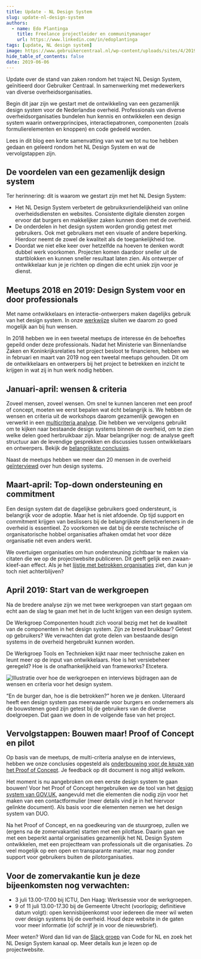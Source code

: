 ```yaml
---
title: Update - NL Design System
slug: update-nl-design-system
authors:
  - name: Edo Plantinga
    title: Freelance projectleider en communitymanager
    url: https://www.linkedin.com/in/edoplantinga
tags: [update, NL design system]
image: https://www.gebruikercentraal.nl/wp-content/uploads/sites/4/2019/01/rijkshuisstijl-knoppen-e1548707321947.png
hide_table_of_contents: false
date: 2019-06-06
---
```


Update over de stand van zaken rondom het traject NL Design System, geïnitieerd door Gebruiker Centraal. In samenwerking met medewerkers van diverse overheidsorganisaties.

<!-- truncate -->

Begin dit jaar zijn we gestart met de ontwikkeling van een gezamenlijk design system voor de Nederlandse overheid. Professionals van diverse overheidsorganisaties bundelen hun kennis en ontwikkelen een design system waarin ontwerpprincipes, interactiepatronen, componenten (zoals formulierelementen en knoppen) en code gedeeld worden.

Lees in dit blog een korte samenvatting van wat we tot nu toe hebben gedaan en geleerd rondom het NL Design System en wat de vervolgstappen zijn.

## De voordelen van een gezamenlijk design system

Ter herinnering: dit is waarom we gestart zijn met het NL Design System:

- Het NL Design System verbetert de gebruiksvriendelijkheid van online overheidsdiensten en websites. Consistente digitale diensten zorgen ervoor dat burgers en makkelijker zaken kunnen doen met de overheid.
- De onderdelen in het design system worden grondig getest met gebruikers. Ook met gebruikers met een visuele of andere beperking. Hierdoor neemt de zowel de kwaliteit als de toegankelijkheid toe.
- Doordat we niet elke keer over hetzelfde na hoeven te denken wordt dubbel werk voorkomen. Projecten komen daardoor sneller uit de startblokken en kunnen sneller resultaat laten zien. Als ontwerper of ontwikkelaar kun je je richten op dingen die echt uniek zijn voor je dienst.

## Meetups 2018 en 2019: Design System voor en door professionals

Met name ontwikkelaars en interactie-ontwerpers maken dagelijks gebruik van het design system. In onze [werkwijze](https://www.gebruikercentraal.nl/blog/van-start-een-gezamenlijk-design-system-voor-de-overheid/#hoe-we-gaan-werken) sluiten we daarom zo goed mogelijk aan bij hun wensen.

In 2018 hebben we in een tweetal meetups de interesse én de behoeftes gepeild onder deze professionals. Nadat het Ministerie van Binnenlandse Zaken en Koninkrijksrelaties het project besloot te financieren, hebben we in februari en maart van 2019 nog een tweetal meetups gehouden. Dit om de ontwikkelaars en ontwerpers bij het project te betrekken en inzicht te krijgen in wat zij in hun werk nodig hebben.

## Januari-april: wensen & criteria

Zoveel mensen, zoveel wensen. Om snel te kunnen lanceren met een proof of concept, moeten we eerst bepalen wat écht belangrijk is. We hebben de wensen en criteria uit de workshops daarom gezamenlijk gewogen en verwerkt in een [multicriteria analyse](https://docs.google.com/presentation/d/1QHWUh8zQH-3BA6EEdzO1nkIvGMuzYbSFbGnXG5eE_0w/edit#slide=id.g52957a68be_1_12). Die hebben we vervolgens gebruikt om te kijken naar bestaande design systems binnen de overheid, om te zien welke delen goed herbruikbaar zijn. Maar belangrijker nog: de analyse geeft structuur aan de levendige gesprekken en discussies tussen ontwikkelaars en ontwerpers.
Bekijk de [belangrijkste conclusies](https://docs.google.com/document/d/1i4msTX1rX7aRjeOMi2jLu3Cg8RldtlIXx4oLyGsFCsI/edit#heading=h.i2ykj4cvndw4).

Naast de meetups hebben we meer dan 20 mensen in de overheid [geïnterviewd](https://docs.google.com/document/d/1i4msTX1rX7aRjeOMi2jLu3Cg8RldtlIXx4oLyGsFCsI/edit#heading=h.vbw0pb3lkt7m) over hun design systems.

## Maart-april: Top-down ondersteuning en commitment

Een design system dat de dagelijkse gebruikers goed ondersteunt, is belangrijk voor de adoptie. Maar het is niet afdoende. Op tijd support en commitment krijgen van beslissers bij de belangrijkste dienstverleners in de overheid is essentieel. Zo voorkomen we dat bij de eerste technische of organisatorische hobbel organisaties afhaken omdat het voor déze organisatie nét even anders werkt.

We overtuigen organisaties om hun ondersteuning zichtbaar te maken via citaten die we op de projectwebsite publiceren. Dit geeft gelijk een zwaan-kleef-aan effect. Als je het [lijstje met betrokken organisaties](https://accept.designsystem.gebruikercentraal.nl/betrokken-partijen/) ziet, dan kun je toch niet achterblijven?

## April 2019: Start van de werkgroepen

Na de bredere analyse zijn we met twee werkgroepen van start gegaan om echt aan de slag te gaan met het in de lucht krijgen van een design system.

De Werkgroep Componenten houdt zich vooral bezig met het de kwaliteit van de componenten in het design system. Zijn ze breed bruikbaar? Getest op gebruikers? We verwachten dat grote delen van bestaande design systems in de overheid hergebruikt kunnen worden.

De Werkgroep Tools en Technieken kijkt naar meer technische zaken en leunt meer op de input van ontwikkelaars. Hoe is het versiebeheer geregeld? Hoe is de onafhankelijkheid van frameworks? Etcetera.

![Illustratie over hoe de werkgroepen en interviews bijdragen aan de wensen en criteria voor het design system. ](https://www.gebruikercentraal.nl/wp-content/uploads/sites/4/2019/06/Plaatje-werkgroepen.png)

“En de burger dan, hoe is die betrokken?” horen we je denken. Uiteraard heeft een design system pas meerwaarde voor burgers en ondernemers als de bouwstenen goed zijn getest bij de gebruikers van de diverse doelgroepen. Dat gaan we doen in de volgende fase van het project.

## Vervolgstappen: Bouwen maar! Proof of Concept en pilot

Op basis van de meetups, de multi-criteria analyse en de interviews, hebben we onze conclusies opgesteld als [onderbouwing voor de keuze van het Proof of Concept](https://docs.google.com/document/d/1i4msTX1rX7aRjeOMi2jLu3Cg8RldtlIXx4oLyGsFCsI/edit). Je feedback op dit document is nog altijd welkom.

Het moment is nu aangebroken om een eerste design system te gaan bouwen! Voor het Proof of Concept hergebruiken we de tool van het [design system van GOV.UK](https://design-system.service.gov.uk/), aangevuld met die elementen die nodig zijn voor het maken van een contactformulier (meer details vind je in het hiervoor gelinkte document). Als basis voor die elementen nemen we het design system van DUO.

Na het Proof of Concept, en na goedkeuring van de stuurgroep, zullen we (ergens na de zomervakantie) starten met een pilotfase. Daarin gaan we met een beperkt aantal organisaties gezamenlijk het NL Design System ontwikkelen, met een projectteam van professionals uit die organisaties. Zo veel mogelijk op een open en transparante manier, maar nog zonder support voor gebruikers buiten de pilotorganisaties.

## Voor de zomervakantie kun je deze bijeenkomsten nog verwachten:

- 3 juli 13.00-17.00 bij ICTU, Den Haag: Werksessie voor de werkgroepen.
- 9 of 11 juli 13.00-17.30 bij de Gemeente Utrecht (voorlopig; definitieve datum volgt): open kennisbijeenkomst voor iedereen die meer wil weten over design systems bij de overheid. Houd deze website in de gaten voor meer informatie (of schrijf je in voor de nieuwsbrief).

Meer weten? Word dan lid van de [Slack groep](http://praatmee.codefor.nl/) van Code for NL en zoek het NL Design System kanaal op. Meer details kun je lezen op de projectwebsite.
